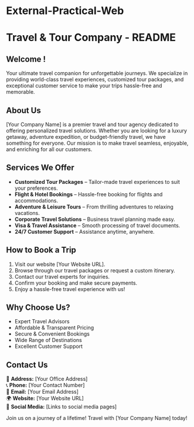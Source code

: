 # External-Practical-Web
# Travel & Tour Company - README

## Welcome !

Your ultimate travel companion for unforgettable journeys. We specialize in providing world-class travel experiences, customized tour packages, and exceptional customer service to make your trips hassle-free and memorable.

## About Us

[Your Company Name] is a premier travel and tour agency dedicated to offering personalized travel solutions. Whether you are looking for a luxury getaway, adventure expedition, or budget-friendly travel, we have something for everyone. Our mission is to make travel seamless, enjoyable, and enriching for all our customers.

## Services We Offer

- **Customized Tour Packages** – Tailor-made travel experiences to suit your preferences.
- **Flight & Hotel Bookings** – Hassle-free booking for flights and accommodations.
- **Adventure & Leisure Tours** – From thrilling adventures to relaxing vacations.
- **Corporate Travel Solutions** – Business travel planning made easy.
- **Visa & Travel Assistance** – Smooth processing of travel documents.
- **24/7 Customer Support** – Assistance anytime, anywhere.

## How to Book a Trip

1. Visit our website [Your Website URL].
2. Browse through our travel packages or request a custom itinerary.
3. Contact our travel experts for inquiries.
4. Confirm your booking and make secure payments.
5. Enjoy a hassle-free travel experience with us!

## Why Choose Us?

- Expert Travel Advisors
- Affordable & Transparent Pricing
- Secure & Convenient Bookings
- Wide Range of Destinations
- Excellent Customer Support

## Contact Us

📍 **Address:** [Your Office Address]\
📞 **Phone:** [Your Contact Number]\
📧 **Email:** [Your Email Address]\
🌍 **Website:** [Your Website URL]\
📲 **Social Media:** [Links to social media pages]

Join us on a journey of a lifetime! Travel with [Your Company Name] today!

